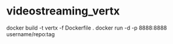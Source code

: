 # videostreaming_vertx

docker build -t vertx -f Dockerfile .
docker run -d -p 8888:8888 username/repo:tag
